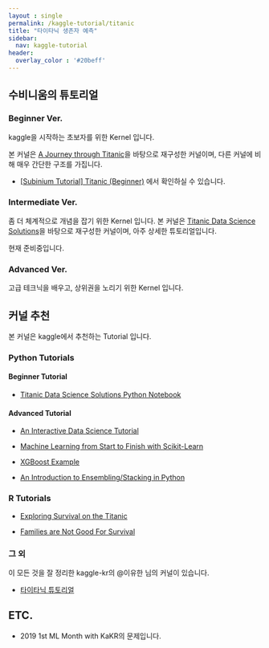 ```yaml
---
layout : single
permalink: /kaggle-tutorial/titanic
title: "타이타닉 생존자 예측"
sidebar:
  nav: kaggle-tutorial
header:
  overlay_color : '#20beff'
---
```


## 수비니움의 튜토리얼

### Beginner Ver.

kaggle을 시작하는 초보자를 위한 Kernel 입니다.

본 커널은 [A Journey through Titanic](https://www.kaggle.com/omarelgabry/a-journey-through-titanic)을 바탕으로 재구성한 커널이며, 다른 커널에 비해 매우 간단한 구조를 가집니다.

- [[Subinium Tutorial] Titanic (Beginner)](https://www.kaggle.com/subinium/subinium-tutorial-titanic-beginner) 에서 확인하실 수 있습니다.

### Intermediate Ver.

좀 더 체계적으로 개념을 잡기 위한 Kernel 입니다.
본 커널은 [Titanic Data Science Solutions](https://www.kaggle.com/startupsci/titanic-data-science-solutions)을 바탕으로 재구성한 커널이며, 아주 상세한 튜토리얼입니다.

현재 준비중입니다.

### Advanced Ver.

고급 테크닉을 배우고, 상위권을 노리기 위한 Kernel 입니다.

## 커널 추천

본 커널은 kaggle에서 추천하는 Tutorial 입니다.

### Python Tutorials

#### Beginner Tutorial

- [Titanic Data Science Solutions Python Notebook](https://www.kaggle.com/startupsci/titanic-data-science-solutions)

#### Advanced Tutorial

- [An Interactive Data Science Tutorial](https://www.kaggle.com/helgejo/an-interactive-data-science-tutorial)

- [Machine Learning from Start to Finish with Scikit-Learn](https://www.kaggle.com/jeffd23/scikit-learn-ml-from-start-to-finish)

- [XGBoost Example](https://www.kaggle.com/datacanary/xgboost-example-python)

- [An Introduction to Ensembling/Stacking in Python](https://www.kaggle.com/arthurtok/introduction-to-ensembling-stacking-in-python)

### R Tutorials

- [Exploring Survival on the Titanic](https://www.kaggle.com/mrisdal/exploring-survival-on-the-titanic)

- [Families are Not Good For Survival](https://www.kaggle.com/jasonm/large-families-not-good-for-survival)

### 그 외

이 모든 것을 잘 정리한 kaggle-kr의 @이유한 님의 커널이 있습니다.

- [타이타닉 튜토리얼](https://kaggle-kr.tistory.com/category/Kaggle%20%ED%8A%9C%ED%86%A0%EB%A6%AC%EC%96%BC/Titanic%20%ED%8A%9C%ED%86%A0%EB%A6%AC%EC%96%BC)

## ETC.

- 2019 1st ML Month with KaKR의 문제입니다.

